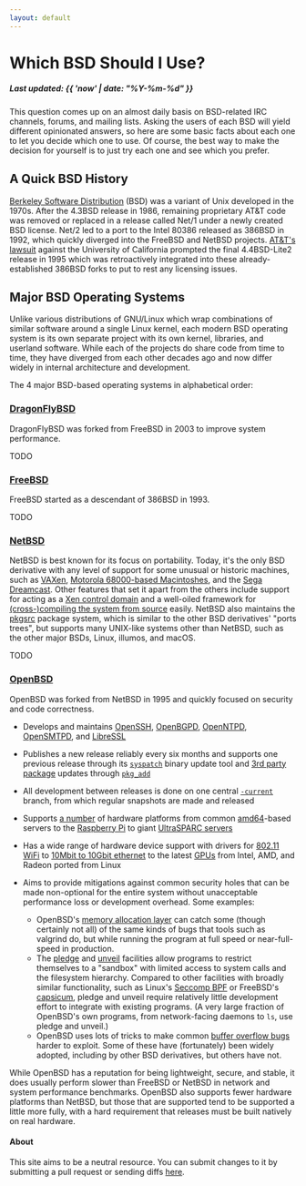 ```yaml
---
layout: default
---
```


# Which BSD Should I Use?
##### Last updated: {{ 'now' | date: "%Y-%m-%d" }}

This question comes up on an almost daily basis on BSD-related IRC channels,
forums, and mailing lists.
Asking the users of each BSD will yield different opinionated answers, so here
are some basic facts about each one to let you decide which one to use.
Of course, the best way to make the decision for yourself is to just try each
one and see which you prefer.

## A Quick BSD History

[Berkeley Software
Distribution](https://en.wikipedia.org/wiki/Berkeley_Software_Distribution)
(BSD) was a variant of Unix developed in the 1970s.
After the 4.3BSD release in 1986, remaining proprietary AT&T code was removed
or replaced in a release called Net/1 under a newly created BSD license.
Net/2 led to a port to the Intel 80386 released as 386BSD in 1992, which
quickly diverged into the FreeBSD and NetBSD projects.
[AT&T's lawsuit](https://en.wikipedia.org/wiki/UNIX_System_Laboratories,_Inc._v._Berkeley_Software_Design,_Inc.)
against the University of California prompted the final 4.4BSD-Lite2 release in
1995 which was retroactively integrated into these already-established 386BSD
forks to put to rest any licensing issues.

## Major BSD Operating Systems

Unlike various distributions of GNU/Linux which wrap combinations of similar
software around a single Linux kernel, each modern BSD operating system is its
own separate project with its own kernel, libraries, and userland software.
While each of the projects do share code from time to time, they have diverged
from each other decades ago and now differ widely in internal architecture and
development.

The 4 major BSD-based operating systems in alphabetical order:

### [DragonFlyBSD](https://www.dragonflybsd.org/)

DragonFlyBSD was forked from FreeBSD in 2003 to improve system performance.

TODO

### [FreeBSD](https://www.freebsd.org/)

FreeBSD started as a descendant of 386BSD in 1993.

TODO

### [NetBSD](https://www.netbsd.org/)

NetBSD is best known for its focus on portability.
Today, it's the only BSD derivative with any level of support for some unusual
or historic machines, such as
[VAXen](https://wiki.netbsd.org/ports/vax/),
[Motorola 68000-based Macintoshes](https://wiki.netbsd.org/ports/mac68k),
and the
[Sega Dreamcast](https://wiki.netbsd.org/ports/dreamcast/).
Other features that set it apart from the others include support for acting as a
[Xen control domain](https://wiki.netbsd.org/ports/xen/)
and a well-oiled framework for
[(cross-)compiling the system from
source](https://www.netbsd.org/docs/guide/en/chap-build.html)
easily.
NetBSD also maintains the
[pkgsrc](https://pkgsrc.org/)
package system, which is similar to the other BSD derivatives' "ports trees",
but supports many UNIX-like systems other than NetBSD, such as the other major
BSDs, Linux, illumos, and macOS.

TODO

### [OpenBSD](https://www.openbsd.org/)

OpenBSD was forked from NetBSD in 1995 and quickly focused on security and code
correctness.

- Develops and maintains
[OpenSSH](https://www.openssh.com/),
[OpenBGPD](https://www.openbgpd.org/),
[OpenNTPD](http://www.openntpd.org/),
[OpenSMTPD](http://www.opensmtpd.org/),
and [LibreSSL](http://www.libressl.org/)

- Publishes a new release reliably every six months and supports one previous
release through its
[`syspatch`](https://man.openbsd.org/syspatch)
binary update tool and
[3rd party package](https://www.openbsd.org/faq/faq15.html)
updates through
[`pkg_add`](https://man.openbsd.org/pkg_add)

- All development between releases is done on one central
[`-current`](https://www.openbsd.org/faq/faq5.html#Flavors)
branch, from which regular snapshots are made and released

- Supports
[a number](https://www.openbsd.org/plat.html)
of hardware platforms from common
[amd64](https://www.openbsd.org/amd64.html)-based
servers to the
[Raspberry Pi](https://www.openbsd.org/arm64.html)
to giant
[UltraSPARC servers](https://www.openbsd.org/sparc64.html)

- Has a wide range of hardware device support with drivers for
[802.11 WiFi](https://man.openbsd.org/?query=wireless&apropos=1&sec=0&arch=default&manpath=OpenBSD-current)
to
[10Mbit to 10Gbit ethernet](https://man.openbsd.org/?query=ethernet&apropos=1&sec=0&arch=default&manpath=OpenBSD-current)
to the latest
[GPUs](https://man.openbsd.org/inteldrm)
from Intel, AMD, and Radeon ported from Linux

- Aims to provide mitigations against common security holes that can be made
non-optional for the entire system without unacceptable performance loss or
development overhead.
Some examples:
    - OpenBSD's
      [memory allocation layer](https://man.openbsd.org/malloc.3)
      can catch some (though certainly not all) of the same kinds of bugs that
      tools such as valgrind do, but while running the program at full speed
      or near-full-speed in production.
    - The
      [pledge](https://man.openbsd.org/pledge.2)
      and
      [unveil](https://man.openbsd.org/unveil.2)
      facilities allow programs to restrict themselves to a "sandbox" with
      limited access to system calls and the filesystem hierarchy.
      Compared to other facilities with broadly similar functionality,
      such as Linux's
      [Seccomp BPF](https://www.kernel.org/doc/html/v4.16/userspace-api/seccomp_filter.html)
      or FreeBSD's
      [capsicum](https://www.freebsd.org/cgi/man.cgi?capsicum),
      pledge and unveil require relatively little development effort to
      integrate with existing programs.
      (A very large fraction of OpenBSD's own programs, from network-facing
      daemons to `ls`, use pledge and unveil.)
    - OpenBSD uses lots of tricks to make common
      [buffer overflow bugs](https://cwe.mitre.org/data/definitions/1218.html)
      harder to exploit.
      Some of these have (fortunately) been widely adopted, including by other
      BSD derivatives, but others have not.

While OpenBSD has a reputation for being lightweight, secure, and stable, it
does usually perform slower than FreeBSD or NetBSD in network and system
performance benchmarks.
OpenBSD also supports fewer hardware platforms than NetBSD, but those that are
supported tend to be supported a little more fully, with a hard requirement that
releases must be built natively on real hardware.

#### About

This site aims to be a neutral resource.
You can submit changes to it by submitting a pull request or sending diffs
[here](https://github.com/jcs/whichbsd).
